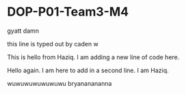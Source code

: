 # DOP-P01-Team3-M4



gyatt damn



this line is typed out by caden w



This is hello from Haziq. I am adding a new line of code here.



Hello again. I am here to add in a second line. I am Haziq.



wuwuwuwuwuwuwu bryananananna


